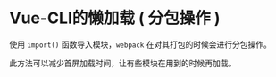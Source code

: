 # Vue-CLI的懒加载 ( 分包操作 )

使用 `import()` 函数导入模块，`webpack` 在对其打包的时候会进行分包操作。

此方法可以减少首屏加载时间，让有些模块在用到的时候再加载。